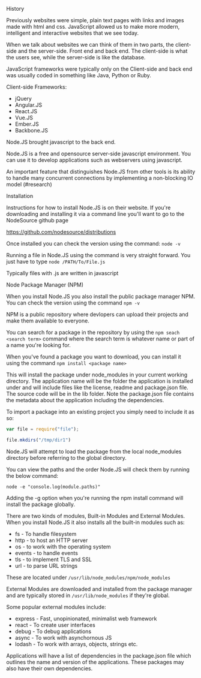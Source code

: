 History

Previously websites were simple, plain text pages with links and images made with html and css. JavaScript allowed us to make more modern, intelligent and interactive websites that we see today.

When we talk about websites we can think of them in two parts, the client-side and the server-side. Front end and back end. The client-side is what the users see, while the server-side is like the database. 

JavaScript frameworks were typically only on the Client-side and back end was usually coded in something like Java, Python or Ruby. 

Client-side Frameworks:
- jQuery
- Angular.JS
- React.JS
- Vue.JS
- Ember.JS
- Backbone.JS

Node.JS brought javascript to the back end.

Node.JS is a free and opensource server-side javascript environment. You can use it to develop applications such as webservers using javascript. 

An important feature that distinguishes Node.JS from other tools is its ability to handle many concurrent connections by implementing a non-blocking IO model (#research)

Installation

Instructions for how to install Node.JS is on their website. If you're downloading and installing it via a command line you'll want to go to the NodeSource github page

https://github.com/nodesource/distributions

Once installed you can check the version using the command: `node -v`

Running a file in Node.JS using the command is very straight forward. You just have to type `node /PATH/To/File.js` 

Typically files with .js are written in javascript

Node Package Manager (NPM)

When you install Node.JS you also install the public package manager NPM. You can check the version using the command `npm -v`

NPM is a public repository where devlopers can upload their projects and make them available to everyone. 

You can search for a package in the repository by using the `npm seach <search term>` command where the search term is whatever name or part of a name you're looking for. 

When you've found a package you want to download, you can install it using the command `npm install <package name>`

This will install the package under node_modules in your current working directory.  The application name will be the folder the application is installed under and will include files like the license, readme and package.json file. The source code will be in the lib folder. Note the package.json file contains the metadata about the application including the dependencies. 

To import a package into an existing project you simply need to include it as so:

``` javascript
var file = require("file");

file.mkdirs("/tmp/dir1")
```

Node.JS will attempt to load the package from the local node_modules directory before referring to the global directory. 

You can view the paths and the order Node.JS will check them by running the below command:

```
node -e "console.log(module.paths)"
```

Adding the -g option when you're running the npm install command will install the package globally. 

There are two kinds of modules, Built-in Modules and External Modules. When you install Node.JS it also installs all the built-in modules such as:

- fs - To handle filesystem
- http - to host an HTTP server
- os - to work with the operating system
- events - to handle events
- tls - to implement TLS and SSL
- url - to parse URL strings

These are located under `/usr/lib/node_modules/npm/node_modules`

External Modules are downloaded and installed from the package manager and are typically stored in `/usr/lib/node_modules` if they're global. 

Some popular external modules include:

- express - Fast, unopinionated, minimalist web framework
- react - To create user interfaces
- debug - To debug applications
- async - To work with asynchornous JS
- lodash - To work with arrays, objects, strings etc.

Applications will have a list of dependencies in the package.json file which outlines the name and version of the applications. These packages may also have their own dependencies. 